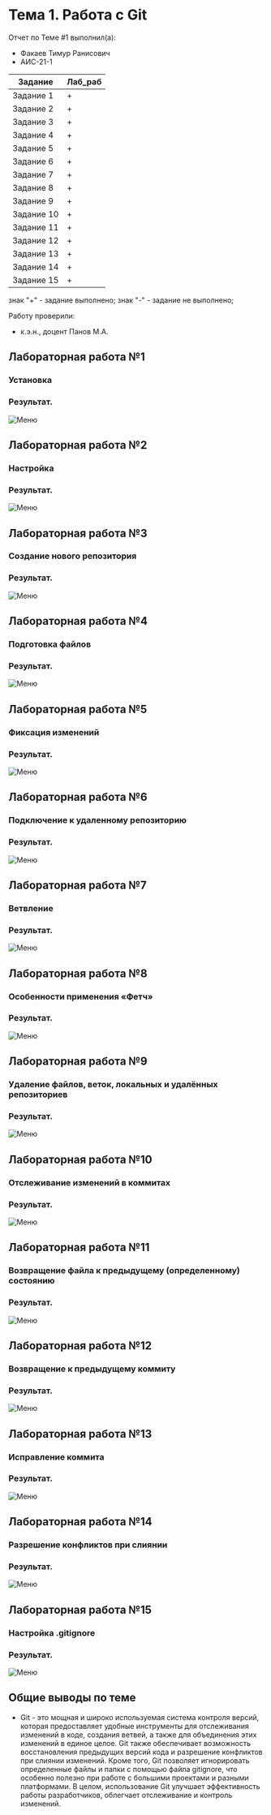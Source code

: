 # Тема 1. Работа с Git
Отчет по Теме #1 выполнил(а):
- Факаев Тимур Ранисович
- АИС-21-1

| Задание | Лаб_раб | 
| ------ | ------ | 
| Задание 1 | + |
| Задание 2 | + | 
| Задание 3 | + | 
| Задание 4 | + | 
| Задание 5 | + | 
| Задание 6 | + | 
| Задание 7 | + | 
| Задание 8 | + | 
| Задание 9 | + | 
| Задание 10 | + | 
| Задание 11 | + | 
| Задание 12 | + | 
| Задание 13 | + | 
| Задание 14 | + | 
| Задание 15 | + | 

знак "+" - задание выполнено; знак "-" - задание не выполнено;

Работу проверили:
- к.э.н., доцент Панов М.А.

## Лабораторная работа №1
### Установка
### Результат.
![Меню](https://github.com/Faeflayer/SoftEng/blob/%D0%A2%D0%B5%D0%BC%D0%B0_1/pic/1.png)

## Лабораторная работа №2
### Настройка
### Результат.
![Меню](https://github.com/Faeflayer/SoftEng/blob/%D0%A2%D0%B5%D0%BC%D0%B0_1/pic/2.png)
## Лабораторная работа №3
### Создание нового репозитория
### Результат.
![Меню](https://github.com/Faeflayer/SoftEng/blob/%D0%A2%D0%B5%D0%BC%D0%B0_1/pic/3.png)  
## Лабораторная работа №4
### Подготовка файлов
### Результат.
![Меню](https://github.com/Faeflayer/SoftEng/blob/%D0%A2%D0%B5%D0%BC%D0%B0_1/pic/4.png)
## Лабораторная работа №5
### Фиксация изменений
### Результат.
![Меню](https://github.com/Faeflayer/SoftEng/blob/%D0%A2%D0%B5%D0%BC%D0%B0_1/pic/5.png)
## Лабораторная работа №6
### Подключение к удаленному репозиторию
### Результат.
![Меню](https://github.com/Faeflayer/SoftEng/blob/%D0%A2%D0%B5%D0%BC%D0%B0_1/pic/6.png)
## Лабораторная работа №7
### Ветвление
### Результат.
![Меню](https://github.com/Faeflayer/SoftEng/blob/%D0%A2%D0%B5%D0%BC%D0%B0_1/pic/7.png)
## Лабораторная работа №8
### Особенности применения «Фетч»
### Результат.
![Меню](https://github.com/Faeflayer/SoftEng/blob/%D0%A2%D0%B5%D0%BC%D0%B0_1/pic/8.png)
## Лабораторная работа №9
###  Удаление файлов, веток, локальных и удалённых репозиториев
### Результат.
![Меню](https://github.com/Faeflayer/SoftEng/blob/%D0%A2%D0%B5%D0%BC%D0%B0_1/pic/9.png)
## Лабораторная работа №10
### Отслеживание изменений в коммитах
### Результат.
![Меню](https://github.com/Faeflayer/SoftEng/blob/%D0%A2%D0%B5%D0%BC%D0%B0_1/pic/10.png)
## Лабораторная работа №11
###  Возвращение файла к предыдущему (определенному) состоянию
### Результат.
![Меню](https://github.com/Faeflayer/SoftEng/blob/%D0%A2%D0%B5%D0%BC%D0%B0_1/pic/11.png)
## Лабораторная работа №12
### Возвращение к предыдущему коммиту
### Результат.
![Меню](https://github.com/Faeflayer/SoftEng/blob/%D0%A2%D0%B5%D0%BC%D0%B0_1/pic/12..png)
## Лабораторная работа №13
### Исправление коммита
### Результат.
![Меню](https://github.com/Faeflayer/SoftEng/blob/%D0%A2%D0%B5%D0%BC%D0%B0_1/pic/13..png)
## Лабораторная работа №14
### Разрешение конфликтов при слиянии
### Результат.
![Меню](https://github.com/Faeflayer/SoftEng/blob/%D0%A2%D0%B5%D0%BC%D0%B0_1/pic/14..png)
## Лабораторная работа №15
### Настройка .gitignore
### Результат.
![Меню](https://github.com/Faeflayer/SoftEng/blob/%D0%A2%D0%B5%D0%BC%D0%B0_1/pic/15..png)

## Общие выводы по теме
- Git - это мощная и широко используемая система контроля версий, которая предоставляет удобные инструменты для отслеживания изменений в коде, создания ветвей,  а также для объединения этих изменений в единое целое.
Git также обеспечивает возможность восстановления предыдущих версий кода и разрешение конфликтов при слиянии изменений. Кроме того, Git позволяет игнорировать определенные файлы и папки с помощью файла gitignore, что особенно полезно при работе с большими проектами и разными платформами. В целом, использование Git улучшает эффективность работы разработчиков, облегчает отслеживание и контроль изменений.

